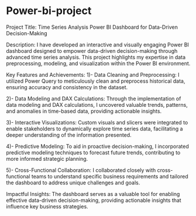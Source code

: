 # Power-bi-project


Project Title: 
Time Series Analysis Power BI Dashboard for Data-Driven Decision-Making


Description:
I have developed an interactive and visually engaging Power BI dashboard designed to empower data-driven decision-making through advanced time series analysis. This project highlights my expertise in data preprocessing, modeling, and visualization within the Power BI environment.

Key Features and Achievements:
1)- Data Cleaning and Preprocessing: 
I utilized Power Query to meticulously clean and preprocess historical data, ensuring accuracy and consistency in the dataset.

2)- Data Modeling and DAX Calculations: 
Through the implementation of data modeling and DAX calculations, I uncovered valuable trends, patterns, and anomalies in time-based data, providing actionable insights.

3)- Interactive Visualizations: 
Custom visuals and slicers were integrated to enable stakeholders to dynamically explore time series data, facilitating a deeper understanding of the information presented.

4)- Predictive Modeling: 
To aid in proactive decision-making, I incorporated predictive modeling techniques to forecast future trends, contributing to more informed strategic planning.

5)- Cross-Functional Collaboration: 
I collaborated closely with cross-functional teams to understand specific business requirements and tailored the dashboard to address unique challenges and goals.


Impactful Insights:
The dashboard serves as a valuable tool for enabling effective data-driven decision-making, providing actionable insights that influence key business strategies.
